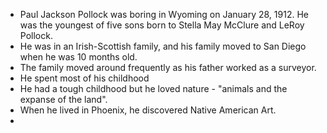 - Paul Jackson Pollock was boring in Wyoming on January 28, 1912. He was the youngest of five sons born to Stella May McClure and LeRoy Pollock.
- He was in an Irish-Scottish family, and his family moved to San Diego when he was 10 months old.
- The family moved around frequently as his father worked as a surveyor.
- He spent most of his childhood
- He had a tough childhood but he loved nature - "animals and the expanse of the land".
- When he lived in Phoenix, he discovered Native American Art.
- 
